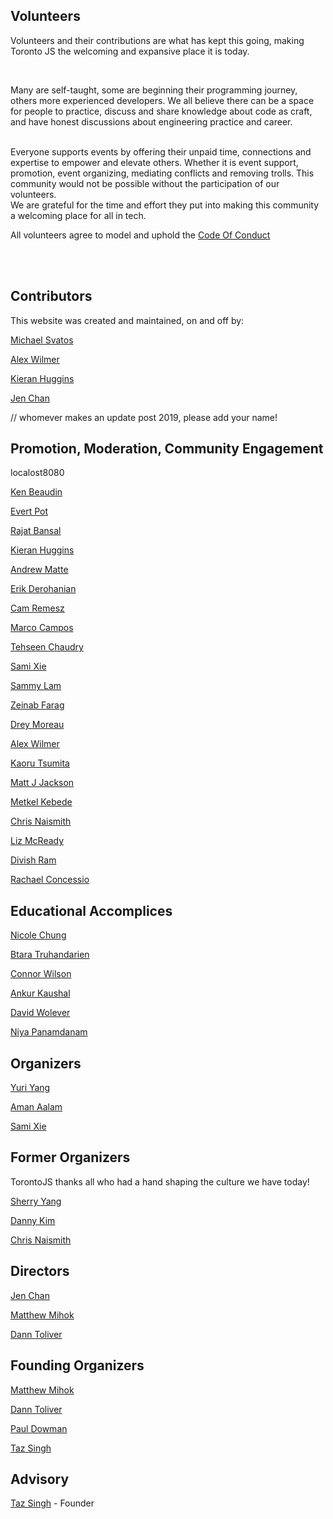 ## Volunteers

Volunteers and their contributions are what has kept this going, making Toronto JS the welcoming and expansive place it is today.

<br/>

Many are self-taught, some are beginning their programming journey, others more experienced developers. We all believe there can be a space for people to practice, discuss and share knowledge about code as craft, and have honest discussions about engineering practice and career.

<br/>
Everyone supports events by offering their unpaid time, connections and expertise to empower and elevate others. Whether it is event support, promotion, event organizing, mediating conflicts and removing trolls. This community would not be possible without the participation of our volunteers.

<br/>
We are grateful for the time and effort they put into making this community a welcoming place for all in tech.

<br/>

All volunteers agree to model and uphold the [Code Of Conduct](https://torontojs.com/p/code_of_conduct)

<br/>
<br/>

## Contributors

This website was created and maintained, on and off by:

[Michael Svatos](https://github.com/michalsvatos)

[Alex Wilmer](https://twitter.com/benevolentNinja)

[Kieran Huggins](https://kieran.ca/)

[Jen Chan](https://jenchan.biz)

// whomever makes an update post 2019, please add your name!

## Promotion, Moderation, Community Engagement

localost8080

[Ken Beaudin](https://twitter.com/kenbeaudin)

[Evert Pot](https://evertpot.com/)

[Rajat Bansal](https://www.linkedin.com/in/rjtbansal/)

[Kieran Huggins](https://kieran.ca/)

[Andrew Matte](https://www.linkedin.com/in/andrew-matte)

[Erik Derohanian](https://www.linkedin.com/in/erikjd/)

[Cam Remesz](https://www.linkedin.com/in/cameron-remesz/)

[Marco Campos](https://madcampos.dev/)

[Tehseen Chaudry](https://matcha.so/tehseen)

[Sami Xie](https://samixie.com/)

[Sammy Lam](https://sammylam.dev/)

[Zeinab Farag](https://www.linkedin.com/in/zeinab454/)

[Drey Moreau](https://www.linkedin.com/in/dreymoreau/)

[Alex Wilmer](https://twitter.com/benevolentNinja)

[Kaoru Tsumita](https://kaorut.com/)

[Matt J Jackson](https://www.linkedin.com/in/mattjacksondev/)

[Metkel Kebede](https://www.linkedin.com/in/metkel-kebede-50a79664/)

[Chris Naismith](https://www.linkedin.com/in/chris-naismith/)

[Liz McReady](https://gingerkiwi.blog/)

[Divish Ram](https://www.linkedin.com/in/divish-ram-694b55230)

[Rachael Concessio](https://www.linkedin.com/in/rachaelconcessio/)

## Educational Accomplices

[Nicole Chung](https://twitter.com/redconservatory)

[Btara Truhandarien](https://btruhand.github.io/blog/)

[Connor Wilson](https://cwlsn.com/)

[Ankur Kaushal](https://www.linkedin.com/in/ankur-kaushal/)

[David Wolever](https://twitter.com/wolever)

[Niya Panamdanam](https://www.linkedin.com/in/niya-panamdanam/)

## Organizers

[Yuri Yang](https://www.linkedin.com/in/07yuri/)

[Aman Aalam](https://www.linkedin.com/in/amanaalam/)

[Sami Xie](https://www.linkedin.com/in/sami-xie-91bb4814a)

## Former Organizers

TorontoJS thanks all who had a hand shaping the culture we have today!

[Sherry Yang](https://5hel2l2y.github.io/)

[Danny Kim](https://www.linkedin.com/in/0916dhkim/)

[Chris Naismith](https://www.linkedin.com/in/chris-naismith/)

## Directors

[Jen Chan](https://jenchan.biz)

[Matthew Mihok](https://twitter.com/mihok)

[Dann Toliver](https://twitter.com/danntoliver)

## Founding Organizers

[Matthew Mihok](https://twitter.com/mihok)

[Dann Toliver](https://twitter.com/danntoliver)

[Paul Dowman](https://www.linkedin.com/in/pdowman/)

[Taz Singh](https://twitter.com/tazsingh)

## Advisory

[Taz Singh](https://twitter.com/tazsingh) - Founder
